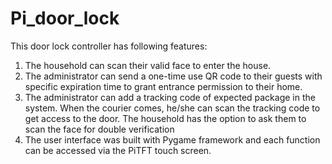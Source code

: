 # Pi_door_lock
This door lock controller has following features:
1. The household can scan their valid face to enter the house.
2. The administrator can send a one-time use QR code to their guests with specific expiration time to grant entrance permission to their home.
3. The administrator can add a tracking code of expected package in the system. When the courier comes, he/she can scan the tracking code to get access to the door. The household has the option to ask them to scan the face for double verification
4. The user interface was built with Pygame framework and each function can be accessed via the PiTFT touch screen.
